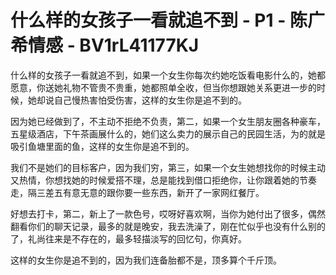 # 什么样的女孩子一看就追不到 - P1 - 陈广希情感 - BV1rL41177KJ

什么样的女孩子一看就追不到，如果一个女生你每次约她吃饭看电影什么的，她都愿意，你送她礼物不管贵不贵重，她都照单全收，但当你想跟她关系更进一步的时候，她却说自己慢热害怕受伤害，这样的女生你是追不到的。

因为她已经做到了，不主动不拒绝不负责，第二，如果一个女生朋友圈各种豪车，五星级酒店，下午茶画展什么的，她们这么卖力的展示自己的民园生活，为的就是吸引鱼塘里面的鱼，这样的女生你是追不到的。

我们不是她们的目标客户，因为我们穷，第三，如果一个女生她想找你的时候主动又热情，你想找她的时候爱搭不理，总是能找到借口拒绝你，让你跟着她的节奏走，隔三差五有意无意的跟你要一些东西，新开了一家网红餐厅。

好想去打卡，第二，新上了一款色号，哎呀好喜欢啊，当你为她付出了很多，偶然翻看你们的聊天记录，最多的就是晚安，我去洗澡了，刚在忙似乎也没有什么别的了，礼尚往来是不存在的，最多轻描淡写的回忆句，你真好。

这样的女生你是追不到的，因为我们连备胎都不是，顶多算个千斤顶。